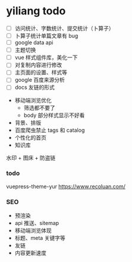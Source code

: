 # yiliang todo

- [ ] 访问统计、字数统计、提交统计（卜算子）
- [ ] 卜算子统计单篇文章有 bug
- [ ] google data api
- [ ] 主题切换
- [ ] vue 样式组件库，美化一下
- [ ] 对复制内容进行修改
- [ ] 主页面的设置、样式等
- [ ] google 百度来源分析
- [ ] docs 友链的形式
- 移动端浏览优化
  - 筛选都不要了
  - body 部分样式显示不好看
- 背景、排版
- 百度爬虫禁止 tags 和 catalog
- 个性化的首页
- 知识库

水印 + 图床 + 防盗链

### todo

vuepress-theme-yur
https://www.recoluan.com/

### SEO

- 预渲染
- api 推送、sitemap
- 移动端浏览体现
- 标题、meta 关键字等
- 友链
- 内容更新速度
